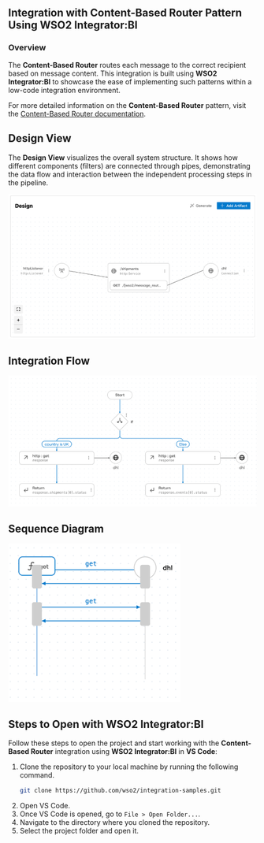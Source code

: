 ## Integration with Content-Based Router Pattern Using WSO2 Integrator:BI

### Overview

The **Content-Based Router** routes each message to the correct recipient based on message content.
This integration is built using **WSO2 Integrator:BI** to showcase the ease of implementing such patterns within a low-code integration environment.

For more detailed information on the **Content-Based Router** pattern, visit the [Content-Based Router documentation](https://www.enterpriseintegrationpatterns.com/patterns/messaging/ContentBasedRouter.html).

## Design View

The **Design View** visualizes the overall system structure. It shows how different components (filters) are connected through pipes, demonstrating the data flow and interaction between the independent processing steps in the pipeline.

![Design View](design-view.png)

## Integration Flow

![Flow Diagram](flow.png)

## Sequence Diagram

![Flow Diagram](sequence.png)

## Steps to Open with WSO2 Integrator:BI

Follow these steps to open the project and start working with the **Content-Based Router** integration using **WSO2 Integrator:BI** in **VS Code**:

1. Clone the repository to your local machine by running the following command.
   ```bash
   git clone https://github.com/wso2/integration-samples.git
   ```
2. Open VS Code.
3. Once VS Code is opened, go to `File > Open Folder...`.
4. Navigate to the directory where you cloned the repository.
5. Select the project folder and open it.
